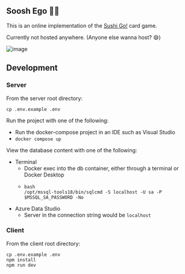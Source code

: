## Soosh Ego 😵‍💫

This is an online implementation of the [Sushi Go!](https://boardgamegeek.com/boardgame/133473/sushi-go) card game.

Currently not hosted anywhere. (Anyone else wanna host? 😄)

![image](https://github.com/user-attachments/assets/34356497-9531-40be-a4bd-5856bc2087fd)

## Development

### Server

From the server root directory:
```
cp .env.example .env
```

Run the project with one of the following:
- Run the docker-compose project in an IDE such as Visual Studio
- `docker compose up`

View the database content with one of the following:
- Terminal
  - Docker exec into the db container, either through a terminal or Docker Desktop
  - ```
    bash
    /opt/mssql-tools18/bin/sqlcmd -S localhost -U sa -P $MSSQL_SA_PASSWORD -No
    ```
- Azure Data Studio
  - Server in the connection string would be `localhost`

### Client

From the client root directory:
```
cp .env.example .env
npm install
npm run dev
```
